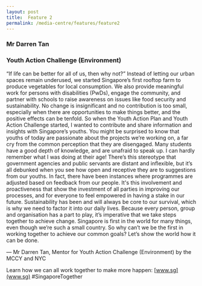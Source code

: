 ```yaml
---
layout: post
title:  Feature 2
permalink: /media-centre/features/feature2
---
```

### Mr Darren Tan
### Youth Action Challenge (Environment)

“If life can be better for all of us, then why not?” Instead of letting our urban spaces remain underused, we started Singapore’s first rooftop farm to produce vegetables for local consumption. We also provide meaningful work for persons with disabilities (PwDs), engage the community, and partner with schools to raise awareness on issues like food security and sustainability. No change is insignificant and no contribution is too small, especially when there are opportunities to make things better, and the positive effects can be tenfold. So when the Youth Action Plan and Youth Action Challenge started, I wanted to contribute and share information and insights with Singapore’s youths. You might be surprised to know that youths of today are passionate about the projects we’re working on, a far cry from the common perception that they are disengaged. Many students have a good depth of knowledge, and are unafraid to speak up. I can hardly remember what I was doing at their age! There’s this stereotype that government agencies and public servants are distant and inflexible, but it’s all debunked when you see how open and receptive they are to suggestions from our youths. In fact, there have been instances where programmes are adjusted based on feedback from our people. It's this involvement and proactiveness that show the investment of all parties in improving our processes, and for everyone to feel empowered in having a stake in our future. Sustainability has been and will always be core to our survival, which is why we need to factor it into our daily lives. Because every person, group and organisation has a part to play, it’s imperative that we take steps together to achieve change. Singapore is first in the world for many things, even though we’re such a small country. So why can’t we be the first in working together to achieve our common goals? Let’s show the world how it can be
done.

–– Mr Darren Tan, Mentor for Youth Action Challenge (Environment) by the MCCY and NYC

Learn how we can all work together to make more happen: [www.sg](www.sg) #SingaporeTogether
